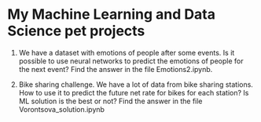 # My Machine Learning and Data Science pet projects

1. We have a dataset with emotions of people after some events. Is it possible to use neural networks to predict the emotions of people for the next event?
Find the answer in the file Emotions2.ipynb.

2. Bike sharing challenge. We have a lot of data from bike sharing stations. How to use it to predict the future net rate for bikes for each station?
Is ML solution is the best or not? Find the answer in the file Vorontsova_solution.ipynb
